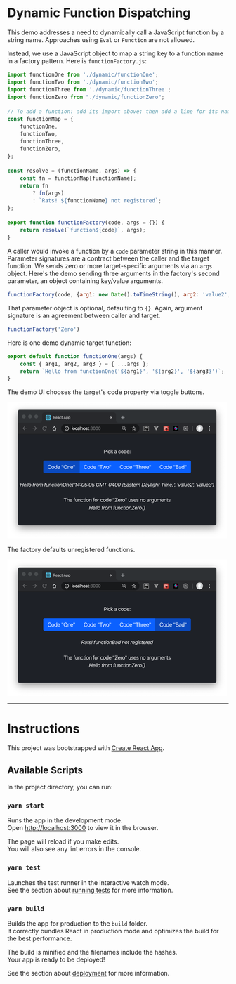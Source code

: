 # Dynamic Function Dispatching

This demo addresses a need to dynamically call a JavaScript function by a string name.
Approaches using `Eval` or `Function` are not allowed. 

Instead, we use a JavaScript object to map a string key to a function name
in a factory pattern. Here is `functionFactory.js`:

```javascript
import functionOne from './dynamic/functionOne';
import functionTwo from './dynamic/functionTwo';
import functionThree from './dynamic/functionThree';
import functionZero from "./dynamic/functionZero";

// To add a function: add its import above; then add a line for its name here:
const functionMap = {
    functionOne,
    functionTwo,
    functionThree,
    functionZero,
};

const resolve = (functionName, args) => {
    const fn = functionMap[functionName];
    return fn
        ? fn(args)
        : `Rats! ${functionName} not registered`;
};

export function functionFactory(code, args = {}) {
    return resolve(`function${code}`, args);
}
```

A caller would invoke a function by a `code` parameter string in this manner.
Parameter signatures are a contract between the caller and the target function.
We sends zero or more target-specific arguments via an
`args` object. Here's the demo sending three arguments in the factory's
second parameter, an object containing key/value arguments.

```javascript
functionFactory(code, {arg1: new Date().toTimeString(), arg2: 'value2', arg3: 'value3'})
```
That parameter object is optional, defaulting to `{}`. Again, argument
signature is an agreement between caller and target.

```javascript
functionFactory('Zero')
```

Here is one demo dynamic target function:

```javascript
export default function functionOne(args) {
    const { arg1, arg2, arg3 } = { ...args };
    return `Hello from functionOne('${arg1}', '${arg2}', '${arg3}')`;
}
```

The demo UI chooses the target's code property via toggle buttons.

![pix/code-factory-ui.png](pix/code-factory-ui.png)

The factory defaults unregistered functions.

![pix/code-factory-ui-bad-fn.png](pix/code-factory-ui-bad-fn.png)

---
# Instructions

This project was bootstrapped with [Create React App](https://github.com/facebook/create-react-app).

## Available Scripts

In the project directory, you can run:

### `yarn start`

Runs the app in the development mode.<br />
Open [http://localhost:3000](http://localhost:3000) to view it in the browser.

The page will reload if you make edits.<br />
You will also see any lint errors in the console.

### `yarn test`

Launches the test runner in the interactive watch mode.<br />
See the section about [running tests](https://facebook.github.io/create-react-app/docs/running-tests) for more information.

### `yarn build`

Builds the app for production to the `build` folder.<br />
It correctly bundles React in production mode and optimizes the build for the best performance.

The build is minified and the filenames include the hashes.<br />
Your app is ready to be deployed!

See the section about [deployment](https://facebook.github.io/create-react-app/docs/deployment) for more information.
